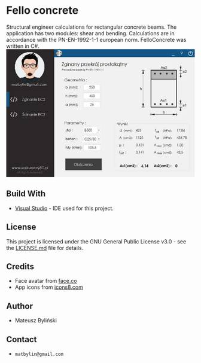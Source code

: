 # Fello concrete
Structural engineer calculations for rectangular concrete beams. The application has two modules: shear and bending. Calculations are in accordance with the PN-EN-1992-1-1 european norm. FelloConcrete was written in C#.
![Fello-concrete-screenshot](FelloConcrete/img/felloconcrete.jpg)

## Build With
* [Visual Studio](https://visualstudio.microsoft.com/) - IDE used for this project.

## License
This project is licensed under the GNU General Public License v3.0 - see the [LICENSE.md](LICENSE.md) file for details.

## Credits
* Face avatar from [face.co](https://face.co/)
* App icons from [icons8.com](https://icons8.com/)

## Author
* Mateusz Byliński 

## Contact
- `matbylin@gmail.com`
